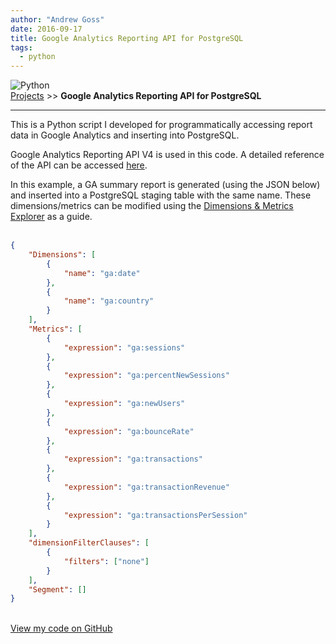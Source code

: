 ```yaml
---
author: "Andrew Goss"
date: 2016-09-17
title: Google Analytics Reporting API for PostgreSQL
tags:
  - python
---
```

![Python](/img/post/python.png "Python")<br>
<a href="/projects/">Projects</a> >> <b>Google Analytics Reporting API for PostgreSQL</b>
<hr>

This is a Python script I developed for programmatically accessing report data in Google Analytics and inserting into PostgreSQL. 

Google Analytics Reporting API V4 is used in this code. A detailed reference of the API can be accessed <a href="https://developers.google.com/analytics/devguides/reporting/core/v4" target=_>here</a>.

In this example, a GA summary report is generated (using the JSON below) and inserted into a PostgreSQL staging table with the same name. These dimensions/metrics can be modified using the <a href="https://developers.google.com/analytics/devguides/reporting/core/dimsmets" target=_>Dimensions & Metrics Explorer</a> as a guide.<br><br>

```json
{
	"Dimensions": [
		{
			"name": "ga:date"
		},
		{
			"name": "ga:country"
		}
	],
	"Metrics": [
		{
			"expression": "ga:sessions"
		},
		{
			"expression": "ga:percentNewSessions"
		},
		{
			"expression": "ga:newUsers"
		},
		{
			"expression": "ga:bounceRate"
		},
		{
			"expression": "ga:transactions"
		},
		{
			"expression": "ga:transactionRevenue"
		},
		{
			"expression": "ga:transactionsPerSession"
		}
	],
	"dimensionFilterClauses": [
		{
			"filters": ["none"]
		}
	],
	"Segment": []
}
```
<br class="custom"><a href="https://github.com/andrewrgoss/ga-reporting-api" class="btn" target="_blank">View my code on GitHub</a><br class="custom">
